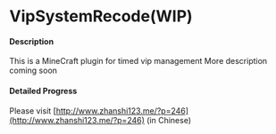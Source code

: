 # VipSystemRecode(WIP)

#### Description
This is a MineCraft plugin for timed vip management
More description coming soon 

#### Detailed Progress
Please visit [http://www.zhanshi123.me/?p=246](http://www.zhanshi123.me/?p=246) (in Chinese)
